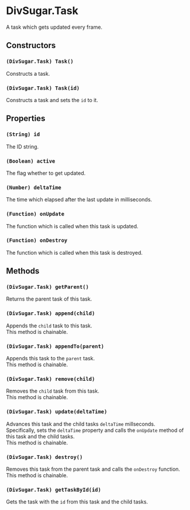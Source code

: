 DivSugar.Task
=============

A task which gets updated every frame.

Constructors
------------

### `(DivSugar.Task) Task()`
Constructs a task.

### `(DivSugar.Task) Task(id)`
Constructs a task and sets the `id` to it.

Properties
----------

### `(String) id`
The ID string.

### `(Boolean) active`
The flag whether to get updated.

### `(Number) deltaTime`
The time which elapsed after the last update in milliseconds.

### `(Function) onUpdate`
The function which is called when this task is updated.

### `(Function) onDestroy`
The function which is called when this task is destroyed.

Methods
-------

### `(DivSugar.Task) getParent()`
Returns the parent task of this task.

### `(DivSugar.Task) append(child)`
Appends the `child` task to this task.  
This method is chainable.

### `(DivSugar.Task) appendTo(parent)`
Appends this task to the `parent` task.  
This method is chainable.

### `(DivSugar.Task) remove(child)`
Removes the `child` task from this task.  
This method is chainable.

### `(DivSugar.Task) update(deltaTime)`
Advances this task and the child tasks `deltaTime` millseconds.  
Specifically, sets the `deltaTime` property and calls the `onUpdate` method of this task and the child tasks.  
This method is chainable.

### `(DivSugar.Task) destroy()`
Removes this task from the parent task and calls the `onDestroy` function.  
This method is chainable.

### `(DivSugar.Task) getTaskById(id)`
Gets the task with the `id` from this task and the child tasks.
